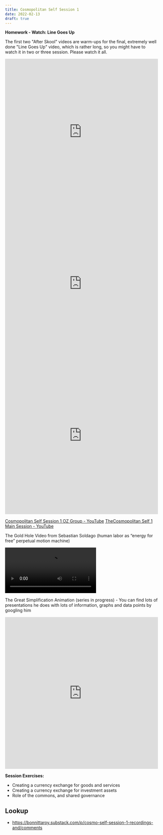 ```yaml
---
title: Cosmopolitan Self Session 1
date: 2022-02-13
draft: true
---
```


**Homework - Watch: Line Goes Up**

The first two "After Skool" videos are warm-ups for the final, extremely well done "Line Goes Up" video, which is rather long, so you might have to watch it in two or three session. Please watch it all.

<iframe src="https://www.youtube-nocookie.com/embed/0xQ_OTilgEM" frameborder="0" loading="lazy" gesture="media" allow="autoplay; fullscreen" allowautoplay="true" allowfullscreen="true" width="100%" height="500"></iframe>
<iframe src="https://www.youtube-nocookie.com/embed/qGHMyxYSa58" frameborder="0" loading="lazy" gesture="media" allow="autoplay; fullscreen" allowautoplay="true" allowfullscreen="true" width="100%" height="500"></iframe>
<iframe src="https://www.youtube-nocookie.com/embed/YQ_xWvX1n9g" frameborder="0" loading="lazy" gesture="media" allow="autoplay; fullscreen" allowautoplay="true" allowfullscreen="true" width="100%" height="500"></iframe>

[Cosmopolitan Self Session 1 OZ Group - YouTube](https://www.youtube.com/watch?v=MwaFR8pZEr4&embeds_referring_euri=https%3A%2F%2Fbonnittaroy.substack.com%2F)
[TheCosmopolitan Self 1 Main Session - YouTube](https://www.youtube.com/watch?v=HqNwNbsAcLI)

The Gold Hole Video from Sebastian Soldago (human labor as “energy for free” perpetual motion machine)

<video controlslist="nodownload" src="https://www.dropbox.com/scl/fi/skq8wzkn7ztqwmtcdh1f0/the-gold-hole.mp4?rlkey=u6ytm5yzselvgmm12qzgorqww&raw=1" controls=""></video>

The Great Simplification Animation (series in progress) - You can find lots of presentations he does with lots of information, graphs and data points by googling him

<iframe src="https://www.youtube.com/embed/-xr9rIQxwj4?si=lBOFTA1OWVnWDb2d" frameborder="0" loading="lazy" gesture="media" allow="autoplay; fullscreen" allowautoplay="true" allowfullscreen="true" width="100%" height="500"></iframe>

**Session Exercises:**

- Creating a currency exchange for goods and services
- Creating a currency exchange for investment assets
- Role of the commons, and shared governance

## Lookup

- https://bonnittaroy.substack.com/p/cosmo-self-session-1-recordings-and/comments

